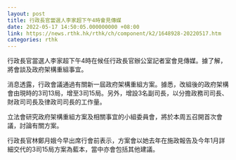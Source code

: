 ```yaml
---
layout: post
title: 行政長官當選人李家超下午4時會見傳媒
date: 2022-05-17 14:50:05.000000000 +08:00
link: https://news.rthk.hk/rthk/ch/component/k2/1648928-20220517.htm
categories: rthk
---
```


行政長官當選人李家超下午4時在候任行政長官辦公室記者室會見傳媒。據了解，將會談及政府架構重組事宜。

消息透露，行政會議通過有關新一屆政府架構重組方案。據悉，改組後的政府架構會由現時的3司13局，增至3司15局。另外，增設3名副司長，以分擔政務司司長、財政司司長及律政司司長的工作量。

立法會研究政府架構重組方案及相關事宜的小組委員會，將於本周五召開首次會議，討論有關方案。

行政長官林鄭月娥今早出席行會前表示，方案會以她去年在施政報告及今年1月詳細交代的3司15局方案為藍本，當中亦會包括其他建議。

